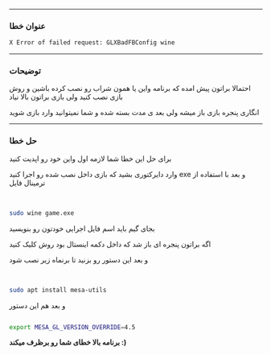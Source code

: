 _____________________

### عنوان خطا 


```bash
X Error of failed request: GLXBadFBConfig wine
```


_____________________

### توضیحات 

احتمالا براتون پیش امده که برنامه واین یا همون شراب رو نصب کرده باشین و روش بازی نصب کنید ولی بازی براتون بالا نیاد

انگاری پنجره بازی باز میشه ولی بعد ی مدت بسته شده و شما نمیتوانید وارد بازی شوید 


_____________________

### حل خطا 


برای حل این خطا شما لازمه اول واین خود رو اپدیت کنید 


وارد دایرکتوری بشید که بازی داخل نصب شده 
رو اجرا کنید exe و بعد با استفاده از ترمینال فایل  

‍‍‍
```bash
sudo wine game.exe
```

بجای گیم باید اسم فایل اجرایی خودتون رو بنویسید

اگه براتون پنجره ای باز شد که داخل دکمه اینستال بود روش کلیک کنید 



و بعد این دستور رو بزنید تا برنماه زیر نصب شود

‍‍‍
```bash
sudo apt install mesa-utils
```

و بعد هم این دستور 


```bash

export MESA_GL_VERSION_OVERRIDE=4.5

```

__برنامه بالا خطای شما رو برظرف میکند :)__



